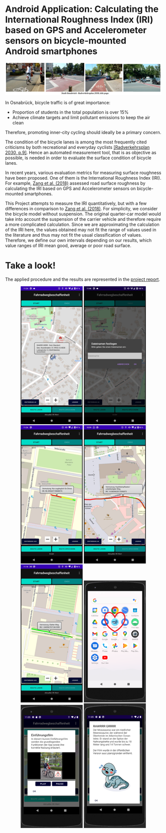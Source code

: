 # Android Application: Calculating the International Roughness Index (IRI) based on GPS and Accelerometer sensors on bicycle-mounted Android smartphones

![Radfahren in Osnabrück](https://github.com/JanaK-L/AndroidApp_InternationalRoughnessIndex/blob/main/images/RadBanner.png)

In Osnabrück, bicycle traffic is of great importance:
* Proportion of students in the total population is over 15%
* Achieve climate targets and limit pollutant emissions to keep the air clean

Therefore, promoting inner-city cycling should ideally be a primary concern.

The condition of the bicycle lanes is among the most frequently cited criticisms by both recreational and everyday cyclists <a href="https://www.osnabrueck.de/fileadmin/eigene_Dateien/RVP2030_Endbericht_doppelseitig.pdf" target="_blank" rel="noreferrer">[Radverkehrsplan 2030, p.9]</a>.
Hence an automated measurement tool, that is as objective as possible, is needed in order to evaluate the surface condition of bicycle lanes.

In recent years, various evaluation metrics for measuring surface roughness have been proposed. One of them is the International Roughness Index (IRI).
For example, <a href="https://www.mdpi.com/1424-8220/18/3/914" target="_blank" rel="noreferrer">Zang et al. (2018)</a> assessed road surface roughness by calculating the IRI based on GPS and Accelerometer sensors on bicycle-mounted smartphones.

This Project attempts to measure the IRI quantitatively, but with a few differences in comparison to <a href="https://www.mdpi.com/1424-8220/18/3/914" target="_blank" rel="noreferrer">Zang et al. (2018)</a>. For simplicity, we consider the bicycle model without suspension. The original quarter-car model would take into account the suspension of the carrier vehicle and therefore require a more complicated calculation. Since we are approximating the calculation of the IRI here, the values obtained may not fit the range of values used in the literature and thus may not fit the usual classification of values. Therefore, we define our own intervals depending on our results, which value ranges of IRI mean good, average or poor road surface.

# Take a look!
The applied procedure and the results are represented in the <a href="https://github.com/JanaK-L/AndroidApp_InternationalRoughnessIndex/blob/main/ProjectReport.pdf" target="_blank" rel="noreferrer">project report</a>.


<p align="center">
  <img src="https://github.com/JanaK-L/AndroidApp_InternationalRoughnessIndex/blob/main/images/index9.jpg" width="200" title="Der Mosasaurier zeigt den über GPS ermittelten Standort des Benutzers an.">
  <img src="https://github.com/JanaK-L/AndroidApp_InternationalRoughnessIndex/blob/main/images/index4.jpg" width="200" title="Die gefahrene Strecke kann bei Bedarf gespeichert und später erneut geladen werden.">
  <img src="https://github.com/JanaK-L/AndroidApp_InternationalRoughnessIndex/blob/main/images/klasse5.jpg" width="200" title="Die Fahrt auf einem Grünstreifen vor der Bibliothek am Westerberg.">
  <img src="https://github.com/JanaK-L/AndroidApp_InternationalRoughnessIndex/blob/main/images/klasse4.jpg" width="200" title="Eine ziemlich holprige Stadtfahrt.">
  
  <img src="https://github.com/JanaK-L/AndroidApp_InternationalRoughnessIndex/blob/main/images/glatterWeg2.jpg" width="200" title="Die Fahrt auf einem glatten Weg zwischen der Mensa am Westerberg und dem Gebäude namens der Frosch.">
  <img src="https://github.com/JanaK-L/AndroidApp_InternationalRoughnessIndex/blob/main/images/MosaCutie.png" width="200" title="Starten der App Fahrradwegbeschaffenheit">
  <img src="https://github.com/JanaK-L/AndroidApp_InternationalRoughnessIndex/blob/main/images/beimRadfahrenEinenHelmMitMosasaurusDraufTragen.png" width="200" title="Beim Radfahren sollte ein Helm mit einem Mosasaurus drauf getragen werden.">
  <img src="https://github.com/JanaK-L/AndroidApp_InternationalRoughnessIndex/blob/main/images/keinVideo.png" width="200" title="An dieser Stelle konnte man einmal ein Video über einen Mosasaurus sehen.">
</p>
